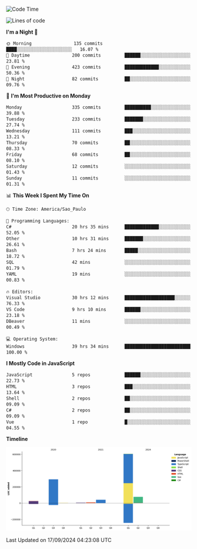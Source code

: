 <!--START_SECTION:waka-->
![Code Time](http://img.shields.io/badge/Code%20Time-2%2C728%20hrs%2038%20mins-blue)

![Lines of code](https://img.shields.io/badge/From%20Hello%20World%20I%27ve%20Written-1.1%20million%20lines%20of%20code-blue)

**I'm a Night 🦉** 

```text
🌞 Morning                135 commits         ████░░░░░░░░░░░░░░░░░░░░░   16.07 % 
🌆 Daytime                200 commits         ██████░░░░░░░░░░░░░░░░░░░   23.81 % 
🌃 Evening                423 commits         █████████████░░░░░░░░░░░░   50.36 % 
🌙 Night                  82 commits          ██░░░░░░░░░░░░░░░░░░░░░░░   09.76 % 
```
📅 **I'm Most Productive on Monday** 

```text
Monday                   335 commits         ██████████░░░░░░░░░░░░░░░   39.88 % 
Tuesday                  233 commits         ███████░░░░░░░░░░░░░░░░░░   27.74 % 
Wednesday                111 commits         ███░░░░░░░░░░░░░░░░░░░░░░   13.21 % 
Thursday                 70 commits          ██░░░░░░░░░░░░░░░░░░░░░░░   08.33 % 
Friday                   68 commits          ██░░░░░░░░░░░░░░░░░░░░░░░   08.10 % 
Saturday                 12 commits          ░░░░░░░░░░░░░░░░░░░░░░░░░   01.43 % 
Sunday                   11 commits          ░░░░░░░░░░░░░░░░░░░░░░░░░   01.31 % 
```


📊 **This Week I Spent My Time On** 

```text
🕑︎ Time Zone: America/Sao_Paulo

💬 Programming Languages: 
C#                       20 hrs 35 mins      █████████████░░░░░░░░░░░░   52.05 % 
Other                    10 hrs 31 mins      ███████░░░░░░░░░░░░░░░░░░   26.61 % 
Bash                     7 hrs 24 mins       █████░░░░░░░░░░░░░░░░░░░░   18.72 % 
SQL                      42 mins             ░░░░░░░░░░░░░░░░░░░░░░░░░   01.79 % 
YAML                     19 mins             ░░░░░░░░░░░░░░░░░░░░░░░░░   00.83 % 

🔥 Editors: 
Visual Studio            30 hrs 12 mins      ███████████████████░░░░░░   76.33 % 
VS Code                  9 hrs 10 mins       ██████░░░░░░░░░░░░░░░░░░░   23.18 % 
DBeaver                  11 mins             ░░░░░░░░░░░░░░░░░░░░░░░░░   00.49 % 

💻 Operating System: 
Windows                  39 hrs 34 mins      █████████████████████████   100.00 % 
```

**I Mostly Code in JavaScript** 

```text
JavaScript               5 repos             ██████░░░░░░░░░░░░░░░░░░░   22.73 % 
HTML                     3 repos             ███░░░░░░░░░░░░░░░░░░░░░░   13.64 % 
Shell                    2 repos             ██░░░░░░░░░░░░░░░░░░░░░░░   09.09 % 
C#                       2 repos             ██░░░░░░░░░░░░░░░░░░░░░░░   09.09 % 
Vue                      1 repo              █░░░░░░░░░░░░░░░░░░░░░░░░   04.55 % 
```



**Timeline**

![Lines of Code chart](https://raw.githubusercontent.com/jonhoffmam/jonhoffmam/master/assets/bar_graph.png)


 Last Updated on 17/09/2024 04:23:08 UTC
<!--END_SECTION:waka-->
